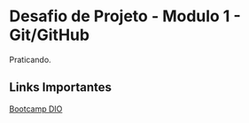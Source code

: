 # Desafio de Projeto - Modulo 1 - Git/GitHub
Praticando.

## Links Importantes
[Bootcamp DIO](https://www.dio.me/)
